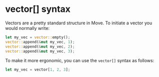 # vector[] syntax

Vectors are a pretty standard structure in Move. To initiate a vector you would normally write:

```rust
let my_vec = vector::empty();
vector::append(&mut my_vec, 1);
vector::append(&mut my_vec, 2);
vector::append(&mut my_vec, 3);
```

To make it more ergonomic, you can use the `vector[]` syntax as follows:
```rust
let my_vec = vector[1, 2, 3];
```
